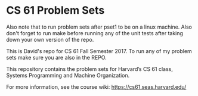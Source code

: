 CS 61 Problem Sets
==================
Also note that to run problem sets after pset1 to be on a linux machine.
Also don't forget to run make before running any of the unit tests after taking down your own version of the repo.

This is David's repo for CS 61 Fall Semester 2017.
To run any of my problem sets make sure you are also in the REPO.

This repository contains the problem sets for Harvard’s CS 61 class, Systems
Programming and Machine Organization.

For more information, see the course wiki:
https://cs61.seas.harvard.edu/
